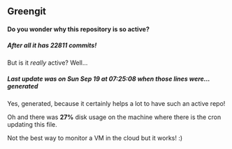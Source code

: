 ## Greengit

#### Do you wonder why this repository is so active?

##### After all it has 22811 commits!

But is it *really* active? Well...

##### Last update was on Sun Sep 19 at 07:25:08 when those lines were... generated

Yes, generated, because it certainly helps a lot to have such an active repo!

Oh and there was **27%** disk usage on the machine
where there is the cron updating this file.

Not the best way to monitor a VM in the cloud but it works! :)
